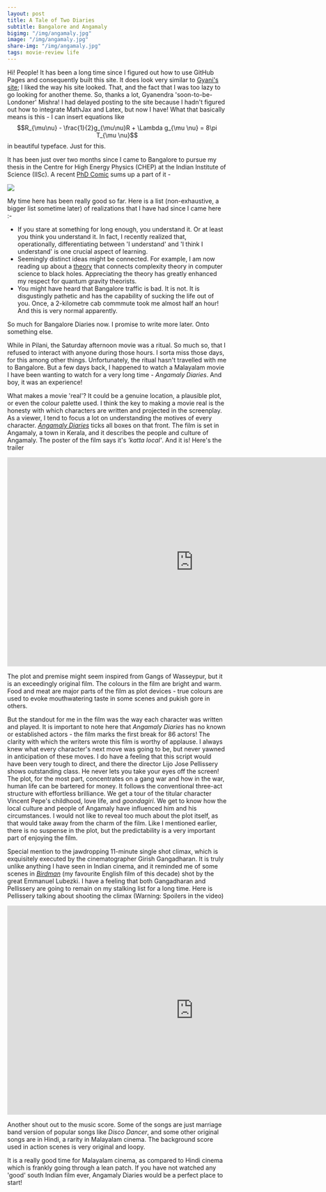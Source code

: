 ```yaml
---
layout: post
title: A Tale of Two Diaries
subtitle: Bangalore and Angamaly
bigimg: "/img/angamaly.jpg"
image: "/img/angamaly.jpg"
share-img: "/img/angamaly.jpg"
tags: movie-review life
---
```


Hi! People! It has been a long time since I figured out how to use GitHub Pages and consequently built this site. It does look very similar to [Gyani's site](https://gyani.net/); I liked the way his site looked. That, and the fact that I was too lazy to go looking for another theme. So, thanks a lot, Gyanendra 'soon-to-be-Londoner' Mishra! I had delayed posting to the site because I hadn't figured out how to integrate MathJax and Latex, but now I have! What that basically means is this - I can insert equations like $$R_{\mu\nu} - \frac{1}{2}g_{\mu\nu}R + \Lambda g_{\mu \nu} = 8\pi T_{\mu \nu}$$
in beautiful typeface. Just for this.

It has been just over two months since I came to Bangalore to pursue my thesis in the Centre for High Energy Physics (CHEP) at the Indian Institute of Science (IISc). A recent [PhD Comic](http://phdcomics.com) sums up a part of it -

![](http://phdcomics.com/comics/archive/phd082817s.gif)

 My time here has been really good so far. Here is a list (non-exhaustive, a bigger list sometime later) of realizations that I have had since I came here :-

* If you stare at something for long enough, you understand it. Or at least you think you understand it. In fact, I recently realized that, operationally, differentiating between 'I understand' and 'I think I understand' is one crucial aspect of learning.
* Seemingly distinct ideas might be connected. For example, I am now reading up about a [theory](https://www.quantamagazine.org/wormhole-entanglement-and-the-firewall-paradox-20150424/) that connects complexity theory in computer science to black holes. Appreciating the theory has greatly enhanced my respect for quantum gravity theorists. 
* You might have heard that Bangalore traffic is bad. It is not. It is disgustingly pathetic and has the capability of sucking the life out of you. Once, a 2-kilometre cab commmute took me almost half an hour! And this is very normal apparently.

So much for Bangalore Diaries now. I promise to write more later. Onto something else.

While in Pilani, the Saturday afternoon movie was a ritual. So much so, that I refused to interact with anyone during those hours. I sorta miss those days, for this among other things. Unfortunately, the ritual hasn't travelled with me to Bangalore. But a few days back, I happened to watch a Malayalam movie I have been wanting to watch for a very long time - _Angamaly Diaries_. And boy, it was an experience!

What makes a movie 'real'? It could be a genuine location, a plausible plot, or even the colour palette used. I think the key to making a movie real is the honesty with which characters are written and projected in the screenplay. As a viewer, I tend to focus a lot on understanding the motives of every character. [_Angamaly Diaries_](http://www.imdb.com/title/tt6167894/) ticks all boxes on that front. The film is set in Angamaly, a town in Kerala, and it describes the people and culture of Angamaly. The poster of the film says it's _'katta local'_. And it is! Here's the trailer 

<iframe width="854" height="480" src="https://www.youtube.com/embed/4yRBJCrjabU" frameborder="0" allowfullscreen></iframe>

The plot and premise might seem inspired from Gangs of Wasseypur, but it is an exceedingly original film. The colours in the film are bright and warm. Food and meat are major parts of the film as plot devices - true colours are used to evoke mouthwatering taste in some scenes and pukish gore in others.

But the standout for me in the film was the way each character was written and played. It is important to note here that _Angamaly Diaries_ has no known or established actors - the film marks the first break for 86 actors! The clarity with which the writers wrote this film is worthy of applause. I always knew what every character's next move was going to be, but never yawned in anticipation of these moves. I do have a feeling that this script would have been very tough to direct, and there the director Lijo Jose Pellissery shows outstanding class. He never lets you take your eyes off the screen! The plot, for the most part, concentrates on a gang war and how in the war, human life can be bartered for money. It follows the conventional three-act structure with effortless brilliance. We get a tour of the titular character Vincent Pepe's childhood, love life, and _goondagiri_. We get to know how the local culture and people of Angamaly have influenced him and his circumstances. I would not like to reveal too much about the plot itself, as that would take away from the charm of the film. Like I mentioned earlier, there is no suspense in the plot, but the predictability is a very important part of enjoying the film.

Special mention to the jawdropping 11-minute single shot climax, which is exquisitely executed by the cinematographer Girish Gangadharan. It is truly unlike anything I have seen in Indian cinema, and it reminded me of some scenes in [_Birdman_](http://www.imdb.com/title/tt2562232/) (my favourite English film of this decade) shot by the great Emmanuel Lubezki.  I have a feeling that both Gangadharan and Pellissery are going to remain on my stalking list for a long time. Here is Pellissery talking about shooting the climax (Warning: Spoilers in the video)

<iframe width="854" height="480" src="https://www.youtube.com/embed/-NGy0R9vTFE" frameborder="0" allowfullscreen></iframe>

Another shout out to the music score. Some of the songs are just marriage band version of popular songs like _Disco Dancer_, and some other original songs are in Hindi, a rarity in Malayalam cinema. The background score used in action scenes is very original and loopy.

It is a really good time for Malayalam cinema, as compared to Hindi cinema which is frankly going through a lean patch. If you have not watched any 'good' south Indian film ever, Angamaly Diaries would be a perfect place to start!
